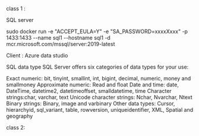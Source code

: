 class 1 :

SQL server 

sudo docker run -e "ACCEPT_EULA=Y" -e "SA_PASSWORD=xxxxXxxx" -p 1433:1433 --name sql1 --hostname sql1  -d mcr.microsoft.com/mssql/server:2019-latest 

Client : Azure data studio

SQL data type
SQL Server offers six categories of data types for your use:

Exact numeric: bit, tinyint, smallint, int, bigint, decimal, numeric, money and smallmoney
Approximate numeric: Read and float
Date and time: date, DateTime, datetime2, datetimeoffset, smalldatetime, time
Character strings:char, varchar, text
Unicode character strings: Nchar, Nvarchar, Ntext
Binary strings: Binary, image and varbinary
Other data types: Cursor, hierarchyid, sql_variant, table, rowversion, uniqueidentifier, XML, Spatial and geography


class 2: 


